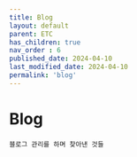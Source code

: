 ```yaml
---
title: Blog
layout: default
parent: ETC
has_children: true
nav_order : 6
published_date: 2024-04-10
last_modified_date: 2024-04-10
permalink: 'blog'
---
```


# Blog

`블로그 관리를 하며 찾아낸 것들`